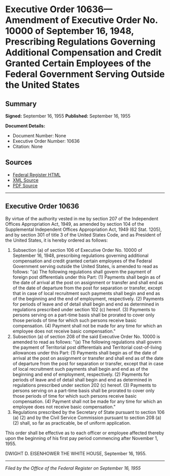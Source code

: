 # Executive Order 10636—Amendment of Executive Order No. 10000 of September 16, 1948, Prescribing Regulations Governing Additional Compensation and Credit Granted Certain Employees of the Federal Government Serving Outside the United States

## Summary

**Signed:** September 16, 1955
**Published:** September 16, 1955

**Document Details:**
- Document Number: None
- Executive Order Number: 10636
- Citation: None

## Sources
- [Federal Register HTML](https://www.presidency.ucsb.edu/documents/executive-order-10636-amendment-executive-order-no-10000-september-16-1948-prescribing)
- [XML Source](None)
- [PDF Source](None)

---

## Executive Order 10636

By virtue of the authority vested in me by section 207 of the Independent Offices Appropriation Act, 1949, as amended by section 104 of the Supplemental Independent Offices Appropriation Act, 1949 (62 Stat. 1205), and by section 301 of title 3 of the United States Code, and as President of the United States, it is hereby ordered as follows:
1. Subsection (a) of section 106 of Executive Order No. 10000 of September 16, 1948, prescribing regulations governing additional compensation and credit granted certain employees of the Federal Government serving outside the United States, is amended to read as follows:
"(a) The following regulations shall govern the payment of foreign post differentials under this Part:
    (1) Payments shall begin as of the date of arrival at the post on assignment or transfer and shall end as of the date of departure from the post for separation or transfer, except that in case of local recruitment such payments shall begin and end as of the beginning and the end of employment, respectively.
    (2) Payments for periods of leave and of detail shall begin and end as determined in regulations prescribed under section 102 (c) hereof.
    (3) Payments to persons serving on a part-time basis shall be prorated to cover only those periods of time for which such persons receive basic compensation.
    (4) Payment shall not be made for any time for which an employee does not receive basic compensation."
2. Subsection (a) of section 208 of the said Executive Order No. 10000 is amended to read as follows:
"(a) The following regulations shall govern the payment of Territorial post differentials and Territorial cost-of-living allowances under this Part:
    (1) Payments shall begin as of the date of arrival at the post on assignment or transfer and shall end as of the date of departure from the post for separation or transfer, except that in case of local recruitment such payments shall begin and end as of the beginning and end of employment, respectively.
    (2) Payments for periods of leave and of detail shall begin and end as determined in regulations prescribed under section 202 (c) hereof.
    (3) Payments to persons serving on a part-time basis shall be prorated to cover only those periods of time for which such persons receive basic compensation.
    (4) Payment shall not be made for any time for which an employee does not receive basic compensation."
3. Regulations prescribed by the Secretary of State pursuant to section 106 (a) (2) and by the Civil Service Commission pursuant to section 208 (a) (2) shall, so far as practicable, be of uniform application.

This order shall be effective as to each officer or employee affected thereby upon the beginning of his first pay period commencing after November 1, 1955.

DWIGHT D. EISENHOWER
THE WHITE HOUSE,
September 16, 1955.

---

*Filed by the Office of the Federal Register on September 16, 1955*
